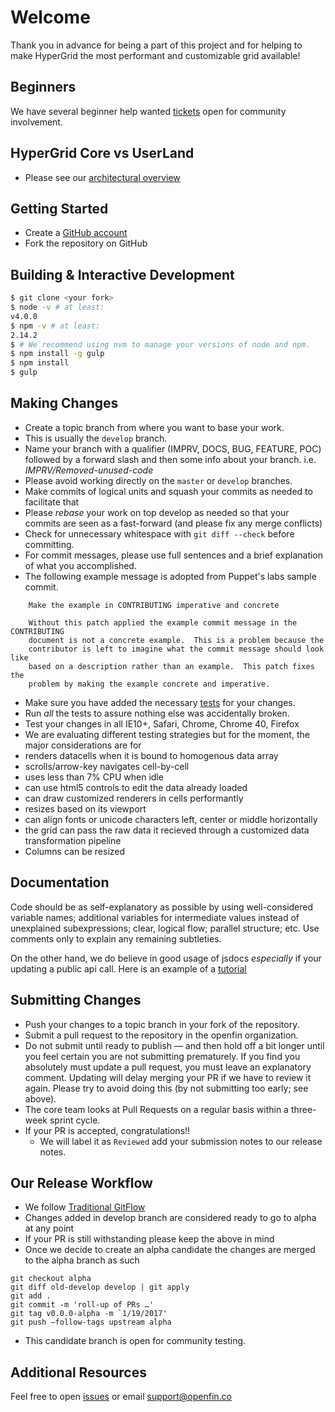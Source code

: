 # Welcome

Thank you in advance for being a part of this project and for helping to make HyperGrid the most performant and customizable grid available! 

## Beginners

We have several beginner help wanted [tickets](https://github.com/openfin/fin-hypergrid/issues) open for community involvement.

## HyperGrid Core vs UserLand

* Please see our [architectural overview](https://github.com/openfin/fin-hypergrid/blob/master/OVERVIEW.md)

## Getting Started

* Create a [GitHub account](https://github.com/signup/free)
* Fork the repository on GitHub

## Building & Interactive Development

```bash
$ git clone <your fork>
$ node -v # at least:
v4.0.0
$ npm -v # at least:
2.14.2
$ # We recommend using nvm to manage your versions of node and npm.
$ npm install -g gulp
$ npm install
$ gulp
``` 

## Making Changes

* Create a topic branch from where you want to base your work.
 * This is usually the `develop` branch.
 * Name your branch with a qualifier (IMPRV, DOCS, BUG, FEATURE, POC) followed by a forward slash and then some info about your branch.
        i.e. *IMPRV/Removed-unused-code*
  * Please avoid working directly on the `master` or `develop` branches.
* Make commits of logical units and squash your commits as needed to facilitate that
* Please *rebase* your work on top develop as needed so that your commits are seen as a fast-forward (and please fix any merge conflicts)
* Check for unnecessary whitespace with `git diff --check` before committing.
* For commit messages, please use full sentences and a brief explanation of what you accomplished.
 * The following example message is adopted from Puppet's labs sample commit.

```
    Make the example in CONTRIBUTING imperative and concrete

    Without this patch applied the example commit message in the CONTRIBUTING
    document is not a concrete example.  This is a problem because the
    contributor is left to imagine what the commit message should look like
    based on a description rather than an example.  This patch fixes the
    problem by making the example concrete and imperative.
```

* Make sure you have added the necessary [tests](https://github.com/openfin/fin-hypergrid/tree/master/test) for your changes.
* Run _all_ the tests to assure nothing else was accidentally broken.
* Test your changes in all IE10+, Safari, Chrome, Chrome 40, Firefox
* We are evaluating different testing strategies but for the moment, the major considerations are for
 * renders datacells when it is bound to homogenous data array
 * scrolls/arrow-key navigates cell-by-cell
 * uses less than 7% CPU when idle
 * can use html5 controls to edit the data already loaded
 * can draw customized renderers in cells performantly
 * resizes based on its viewport
 * can align fonts or unicode characters left, center or middle horizontally
 * the grid can pass the raw data it recieved through a customized data transformation pipeline
 * Columns can be resized

## Documentation

Code should be as self-explanatory as possible by using well-considered variable names; additional variables for intermediate values instead of unexplained subexpressions; clear, logical flow; parallel structure; etc. 
Use comments only to explain any remaining subtleties. 

On the other hand, we do believe in good usage of jsdocs _especially_ if your updating a public api call.
Here is an example of a [tutorial](http://openfin.github.io/fin-hypergrid/doc/tutorial-cell-editors.html)

## Submitting Changes

* Push your changes to a topic branch in your fork of the repository.
* Submit a pull request to the repository in the openfin organization.
* Do not submit until ready to publish — and then hold off a bit longer until you feel certain you are not submitting prematurely. If you find you absolutely must update a pull request, you must leave an explanatory comment. Updating will delay merging your PR if we have to review it again. Please try to avoid doing this (by not submitting too early; see above).
* The core team looks at Pull Requests on a regular basis within a three-week sprint cycle.
* If your PR is accepted, congratulations!! 
    * We will label it as `Reviewed` add your submission notes to our release notes.
    
## Our Release Workflow

* We follow [Traditional GitFlow](http://danielkummer.github.io/git-flow-cheatsheet/)
* Changes added in develop branch are considered ready to go to alpha at any point
* If your PR is still withstanding please keep the above in mind
* Once we decide to create an alpha candidate the changes are merged to the alpha branch as such

```
git checkout alpha
git diff old-develop develop | git apply
git add .
git commit -m 'roll-up of PRs …'
git tag v0.0.0-alpha -m `1/19/2017'
git push —follow-tags upstream alpha
```
* This candidate branch is open for community testing. 


## Additional Resources

Feel free to open [issues](https://github.com/openfin/fin-hypergrid/issues) or email support@openfin.co
